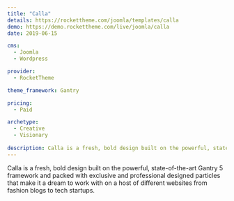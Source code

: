 ```yaml
---
title: "Calla"
details: https://rockettheme.com/joomla/templates/calla
demo: https://demo.rockettheme.com/live/joomla/calla
date: 2019-06-15

cms: 
  - Joomla
  - Wordpress

provider: 
  - RocketTheme

theme_framework: Gantry

pricing:
  - Paid

archetype:
  - Creative
  - Visionary
  
description: Calla is a fresh, bold design built on the powerful, state-of-the-art Gantry 5 framework.
---
```


Calla is a fresh, bold design built on the powerful, state-of-the-art Gantry 5 framework and packed with exclusive and professional designed particles that make it a dream to work with on a host of different websites from fashion blogs to tech startups.